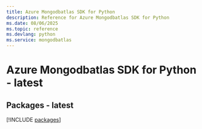 ```yaml
---
title: Azure Mongodbatlas SDK for Python
description: Reference for Azure Mongodbatlas SDK for Python
ms.date: 08/06/2025
ms.topic: reference
ms.devlang: python
ms.service: mongodbatlas
---
```

# Azure Mongodbatlas SDK for Python - latest
## Packages - latest
[!INCLUDE [packages](mongodbatlas-index.md)]
